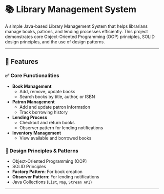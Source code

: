 # 📚 Library Management System

A simple Java-based Library Management System that helps librarians manage books, patrons, and lending processes efficiently. This project demonstrates core Object-Oriented Programming (OOP) principles, SOLID design principles, and the use of design patterns.

---

## 🚀 Features

### ✅ Core Functionalities
- **Book Management**
  - Add, remove, update books
  - Search books by title, author, or ISBN
- **Patron Management**
  - Add and update patron information
  - Track borrowing history
- **Lending Process**
  - Checkout and return books
  - Observer pattern for lending notifications
- **Inventory Management**
  - View available and borrowed books

### 🧠 Design Principles & Patterns
- Object-Oriented Programming (OOP)
- SOLID Principles
- **Factory Pattern**: For book creation
- **Observer Pattern**: For lending notifications
- Java Collections (`List`, `Map`, `Stream API`)

---


